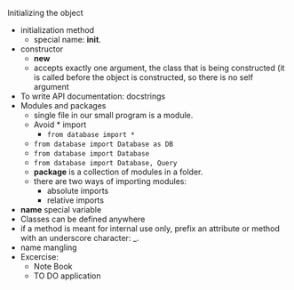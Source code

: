 Initializing the object
- initialization method
    - special name: __init__.
- constructor
    - __new__
    - accepts exactly one argument, the class that is being constructed (it is called before the object is constructed, so there is no self argument
- To write API documentation: docstrings
- Modules and packages 
    - single file in our small program is a module.
    - Avoid * import
        - `from database import *`
    - `from database import Database as DB`
    - `from database import Database`
    - `from database import Database, Query`
    -  **package** is a collection of modules in a folder.
    -  there are two ways of importing modules: 
        - absolute imports
        - relative imports
-  __name__ special variable
-  Classes can be defined anywhere
- if a method is meant for internal use only, prefix an attribute or method with an underscore character: _. 
- name mangling 
- Excercise: 
    - Note Book
    - TO DO application

